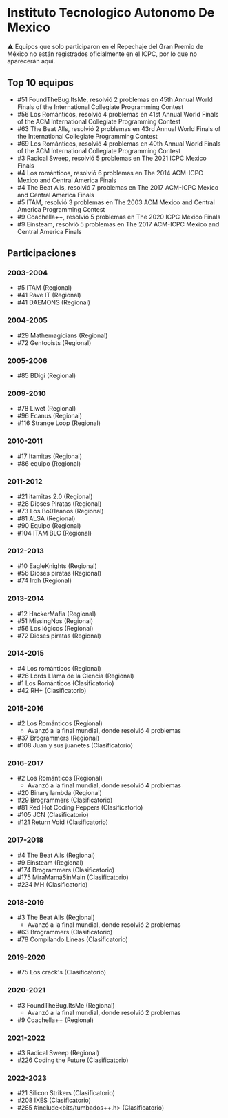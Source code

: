 # Instituto Tecnologico Autonomo De Mexico

:warning: Equipos que solo participaron en el Repechaje del Gran Premio de México no están registrados oficialmente en el ICPC, por lo que no aparecerán aquí.

## Top 10 equipos

- #51 FoundTheBug.ItsMe, resolvió 2 problemas en 45th Annual World Finals of the International Collegiate Programming Contest
- #56 Los Románticos, resolvió 4 problemas en 41st Annual World Finals of the ACM International Collegiate Programming Contest
- #63 The Beat Alls, resolvió 2 problemas en 43rd Annual World Finals of the International Collegiate Programming Contest
- #69 Los Románticos, resolvió 4 problemas en 40th Annual World Finals of the ACM International Collegiate Programming Contest
- #3 Radical Sweep, resolvió 5 problemas en The 2021 ICPC Mexico Finals
- #4 Los románticos, resolvió 6 problemas en The 2014 ACM-ICPC Mexico and Central America Finals
- #4 The Beat Alls, resolvió 7 problemas en The 2017 ACM-ICPC Mexico and Central America Finals
- #5 ITAM, resolvió 3 problemas en The 2003 ACM Mexico and Central America Programming Contest
- #9 Coachella++, resolvió 5 problemas en The 2020 ICPC Mexico Finals
- #9 Einsteam, resolvió 5 problemas en The 2017 ACM-ICPC Mexico and Central America Finals

## Participaciones

### 2003-2004

- #5 ITAM (Regional)
- #41 Rave IT (Regional)
- #41 DAEMONS (Regional)

### 2004-2005

- #29 Mathemagicians (Regional)
- #72 Gentooists (Regional)

### 2005-2006

- #85 BDigi (Regional)

### 2009-2010

- #78 Liwet (Regional)
- #96 Ecanus (Regional)
- #116 Strange Loop (Regional)

### 2010-2011

- #17 Itamitas (Regional)
- #86 equipo<T> (Regional)

### 2011-2012

- #21 itamitas 2.0 (Regional)
- #28 Dioses Piratas (Regional)
- #73 Los Bo01eanos (Regional)
- #81 ALSA (Regional)
- #90 Equipo<T> (Regional)
- #104 ITAM BLC (Regional)

### 2012-2013

- #10 EagleKnights (Regional)
- #56 Dioses piratas (Regional)
- #74 Iroh (Regional)

### 2013-2014

- #12 HackerMafia (Regional)
- #51 MissingNos (Regional)
- #56 Los lógicos (Regional)
- #72 Dioses piratas (Regional)

### 2014-2015

- #4 Los románticos (Regional)
- #26 Lords Llama de la Ciencia (Regional)
- #1 Los Románticos (Clasificatorio)
- #42 RH+ (Clasificatorio)

### 2015-2016

- #2 Los Románticos (Regional)
  - Avanzó a la final mundial, donde resolvió 4 problemas
- #37 Brogrammers (Regional)
- #108 Juan y sus juanetes (Clasificatorio)

### 2016-2017

- #2 Los Románticos (Regional)
  - Avanzó a la final mundial, donde resolvió 4 problemas
- #20 Binary lambda (Regional)
- #29 Brogrammers (Clasificatorio)
- #81 Red Hot Coding Peppers (Clasificatorio)
- #105 JCN (Clasificatorio)
- #121 Return Void (Clasificatorio)

### 2017-2018

- #4 The Beat Alls (Regional)
- #9 Einsteam (Regional)
- #174 Brogrammers (Clasificatorio)
- #175 MiraMamáSinMain (Clasificatorio)
- #234 MH (Clasificatorio)

### 2018-2019

- #3 The Beat Alls (Regional)
  - Avanzó a la final mundial, donde resolvió 2 problemas
- #63 Brogrammers (Clasificatorio)
- #78 Compilando Lineas (Clasificatorio)

### 2019-2020

- #75 Los crack's (Clasificatorio)

### 2020-2021

- #3 FoundTheBug.ItsMe (Regional)
  - Avanzó a la final mundial, donde resolvió 2 problemas
- #9 Coachella++ (Regional)

### 2021-2022

- #3 Radical Sweep (Regional)
- #226 Coding the Future (Clasificatorio)

### 2022-2023

- #21 Silicon Strikers (Clasificatorio)
- #208 IXES (Clasificatorio)
- #285 #include<bits/tumbados++.h> (Clasificatorio)



